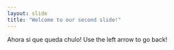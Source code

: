 ```yaml
---
layout: slide
title: "Welcome to our second slide!"
---
```

Ahora si que queda chulo!
Use the left arrow to go back!
